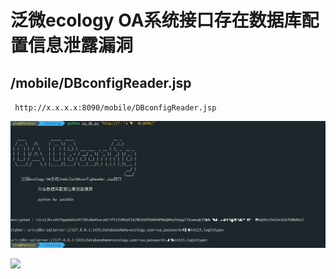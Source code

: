 
# 泛微ecology OA系统接口存在数据库配置信息泄露漏洞

## /mobile/DBconfigReader.jsp

` http://x.x.x.x:8090/mobile/DBconfigReader.jsp`

![](./dbconfig.png)

![](./fofa.png)
